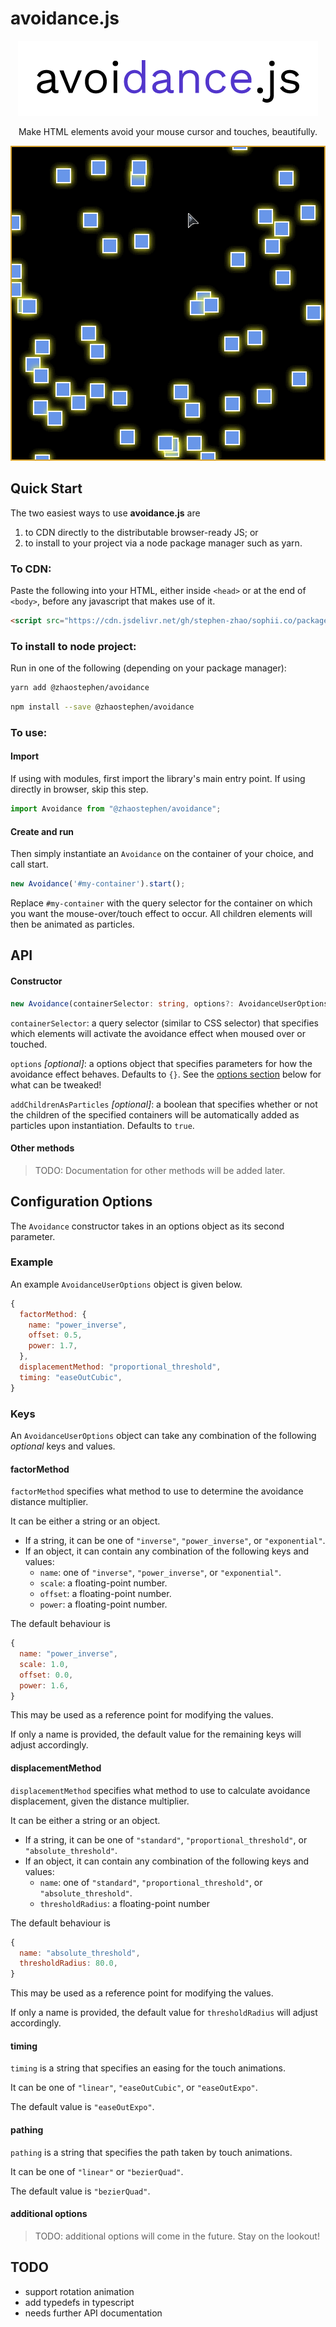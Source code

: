 # avoidance.js

<p align="center">
  <img alt="avoidance.js logo" src="branding/avoidancejs_logo.png"/>
</p>
<p align="center">
    Make HTML elements avoid your mouse cursor and touches, beautifully.
</p>
<p align="center">
  <img alt="avoidance.js demo animation" src="docs/demo.gif"/>
</p>

## Quick Start

The two easiest ways to use **avoidance.js** are

1. to CDN directly to the distributable browser-ready JS; or
2. to install to your project via a node package manager such as yarn.

### To CDN:

Paste the following into your HTML, either inside `<head>` or at the end of `<body>`, before any javascript that makes use of it.

```html
<script src="https://cdn.jsdelivr.net/gh/stephen-zhao/sophii.co/packages/avoidance/dist/avoidance.var.min.js">
```

### To install to node project:

Run in one of the following (depending on your package manager):

```sh
yarn add @zhaostephen/avoidance
```
```sh
npm install --save @zhaostephen/avoidance
```

### To use:

#### Import

If using with modules, first import the library's main entry point. If using directly in browser, skip this step.

```js
import Avoidance from "@zhaostephen/avoidance";
```

#### Create and run

Then simply instantiate an `Avoidance` on the container of your choice, and call start.

```js
new Avoidance('#my-container').start();
```

Replace `#my-container` with the query selector for the container on which you want the mouse-over/touch effect to occur. All children elements will then be animated as particles.

## API

#### Constructor

```ts
new Avoidance(containerSelector: string, options?: AvoidanceUserOptions, addChildrenAsParticles?: boolean)
```

`containerSelector`: a query selector (similar to CSS selector) that specifies which elements will activate the avoidance effect when moused over or touched.

`options` *\[optional\]*:  a options object that specifies parameters for how the avoidance effect behaves. Defaults to `{}`. See the [options section](#configuration-options) below for what can be tweaked!

`addChildrenAsParticles` *\[optional\]*: a boolean that specifies whether or not the children of the specified containers will be automatically added as particles upon instantiation. Defaults to `true`.

#### Other methods

> TODO: Documentation for other methods will be added later.

## Configuration Options

The `Avoidance` constructor takes in an options object as its second parameter.

### Example

An example `AvoidanceUserOptions` object is given below.

```js
{
  factorMethod: {
    name: "power_inverse",
    offset: 0.5,
    power: 1.7,
  },
  displacementMethod: "proportional_threshold",
  timing: "easeOutCubic",
}
```

### Keys

An `AvoidanceUserOptions` object can take any combination of the following *optional* keys and values.

#### factorMethod

`factorMethod` specifies what method to use to determine the avoidance distance multiplier.

It can be either a string or an object.

- If a string, it can be one of `"inverse"`, `"power_inverse"`, or `"exponential"`.
- If an object, it can contain any combination of the following keys and values:
  - `name`: one of `"inverse"`, `"power_inverse"`, or `"exponential"`.
  - `scale`: a floating-point number.
  - `offset`: a floating-point number.
  - `power`: a floating-point number.

The default behaviour is

```js
{
  name: "power_inverse",
  scale: 1.0,
  offset: 0.0,
  power: 1.6,
}
```

This may be used as a reference point for modifying the values.

If only a name is provided, the default value for the remaining keys will adjust accordingly.

#### displacementMethod

`displacementMethod` specifies what method to use to calculate avoidance displacement, given the distance multiplier.

It can be either a string or an object.

- If a string, it can be one of `"standard"`, `"proportional_threshold"`, or `"absolute_threshold"`.
- If an object, it can contain any combination of the following keys and values:
  - `name`: one of `"standard"`, `"proportional_threshold"`, or `"absolute_threshold"`.
  - `thresholdRadius`: a floating-point number

The default behaviour is

```js
{
  name: "absolute_threshold",
  thresholdRadius: 80.0,
}
```

This may be used as a reference point for modifying the values.

If only a name is provided, the default value for `thresholdRadius` will adjust accordingly.

#### timing

`timing` is a string that specifies an easing for the touch animations.

It can be one of `"linear"`, `"easeOutCubic"`, or `"easeOutExpo"`.

The default value is `"easeOutExpo"`.

#### pathing

`pathing` is a string that specifies the path taken by touch animations.

It can be one of `"linear"` or `"bezierQuad"`.

The default value is `"bezierQuad"`.

#### additional options

> TODO: additional options will come in the future. Stay on the lookout!


## TODO

- support rotation animation
- add typedefs in typescript
- needs further API documentation
